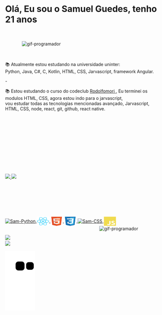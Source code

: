 <br>
<h1> Olá, Eu sou o Samuel Guedes, tenho 21 anos  </h1>
<br>
<br>
<div>
 <img src="https://camo.githubusercontent.com/d36ea8a39e4f6ba5ffe30669fd043e042d1063e4738107fc34174b0897563242/68747470733a2f2f7374617469632e636f6c6c65637475692e636f6d2f73686f74732f333235323338352f6a6f622d6f70656e696e672d6c61726765" width="450px"  Align="right"  alt="gif-programador">
</div>
<br>
<br>
<br>
<p>📚 Atualmente estou estudando na universidade uninter:<br> Python, Java, C#, C, Kotlin, HTML, CSS, Jarvascript, framework
    Angular.</p>-

<p>📚 Estou  estudando o curso do  codeclub  <a href="https://beacons.ai/rodolfomori/: "> Rodolfomori </a>, Eu terminei os modulos HTML, CSS, agora estou indo para o jarvascript,<br> vou estudar todas as tecnologias mencionadas avançado,  Jarvascript, HTML, CSS, node, react, git, github, react native.</p>


<br>
<br>
<br>
<br>
<br>
<br>
<br>
<br>
<br>
<br>
<br>


<div align="left" >
     <a href="https://github.com/1Samel2">
     <img height="130em"
     src="https://github-readme-stats.vercel.app/api?username=1Samel2&show_icons=true&theme=dracula&include_all_commits=true&count_private=true" />
     <img height="130em"
      src="https://github-readme-stats.vercel.app/api/top-langs/?username=1Samel2&layout=compact&langs_count=7&theme=dracula" />           
</div>
 
 <br>
 <br>
 <br>
 <br>
 <br>
 <br>
    
<div style="display: inline_block"><br>
    <img Align="center" alt="Sam-Python" height="30" width="40"
        src="https://cdn.jsdelivr.net/gh/devicons/devicon/icons/python/python-original.svg" />
    <img Align="center" alt="Sam-React" height="30" width="40"
            src="https://raw.githubusercontent.com/devicons/devicon/master/icons/react/react-original.svg">
    <img Align="center" alt="Sam-HTML" height="30" width="40"
            src="https://raw.githubusercontent.com/devicons/devicon/master/icons/html5/html5-original.svg">
    <img Align="center" alt="Sam-CSS" height="30" width="40"
            src="https://raw.githubusercontent.com/devicons/devicon/master/icons/css3/css3-original.svg">
    <img Align="center" alt="Sam-CSS" height="60" width="70"
            src="https://cdn.jsdelivr.net/gh/devicons/devicon/icons/nodejs/nodejs-original-wordmark.svg" />
    <img Align="center" alt="Sam-Js" height="30" width="40"
            src="https://raw.githubusercontent.com/devicons/devicon/master/icons/javascript/javascript-plain.svg">
     <img src="https://c.tenor.com/W9_8dfFmyr0AAAAM/pixel-game.gif" width="200px" 
      Align="right" 
    alt="gif-programador">                                                                                                                          
  </div>
   
     
                                                                                                                 
##
                                                                                                                 
   <div>
                                             
   <a href="https://www.linkedin.com/in/samuel-guedes-abab91218/" target="_blank"><img src="https://img.shields.io/badge/-LinkedIn-%230077B5?style=for-the-badge&logo=linkedin&logoColor=white" target="_blank"></a>      
  <a href="https://www.instagram.com/samuel.9368?r=nametag" target="_blank"><img src="https://img.shields.io/badge/-Instagram-%23E4405F?style=for-the-badge&logo=instagram&logoColor=white" target="_blank"> </a>
  
 ![Snake animation](https://github.com/1Samel2/1Samel2/blob/output/github-contribution-grid-snake.svg)
 </div>
